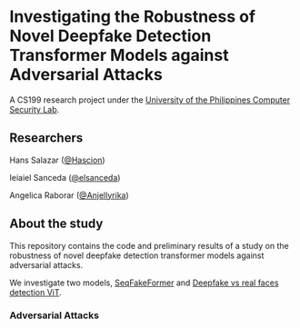 # Investigating the Robustness of Novel Deepfake Detection Transformer Models against Adversarial Attacks
A CS199 research project under the [University of the Philippines Computer Security Lab](https://csg.dcs.upd.edu.ph/home).

## Researchers
Hans Salazar ([@Hascion](https://github.com/Hascion))

Ieiaiel Sanceda ([@elsanceda](https://github.com/elsanceda))

Angelica Raborar ([@Anjellyrika](https://github.com/Anjellyrika))

## About the study
This repository contains the code and preliminary results of a study on the robustness of novel deepfake detection transformer models against adversarial attacks.

We investigate two models, [SeqFakeFormer](./seqdeepfake/) and [Deepfake vs real faces detection ViT](./huggingface_deepfake_vs_real_image_detection/).

### Adversarial Attacks
<in progress>
